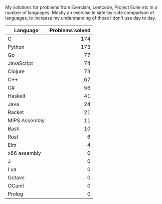 
My solutions for problems from Exercism, Leetcode, Project Euler etc in a
number of languages. Mostly an exercise in side-by-side comparison of languages,
to increase my understanding of those I don't use day to day.

| Language | Problems solved |
| --- | --: |
| C | 174 |
| Python | 173 |
| Go | 77 |
| JavaScript | 74 |
| Clojure | 73 |
| C++ | 67 |
| C# | 56 |
| Haskell | 41 |
| Java | 24 |
| Racket | 21 |
| MIPS Assembly | 11 |
| Bash | 10 |
| Rust | 6 |
| Elm | 4 |
| x86 assembly | 0 |
| J | 0 |
| Lua | 0 |
| Octave | 0 |
| OCaml | 0 |
| Prolog | 0 |

